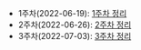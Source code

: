 - 1주차(2022-06-19): [1주차 정리](https://opensesame.notion.site/2-365da2409ee045f0b31f5f4f0c4064bc)
- 2주차(2022-06-26): [2주차 정리](https://opensesame.notion.site/2-365da2409ee045f0b31f5f4f0c4064bc)
- 3주차(2022-07-03): [3주차 정리](https://opensesame.notion.site/2-365da2409ee045f0b31f5f4f0c4064bc)

